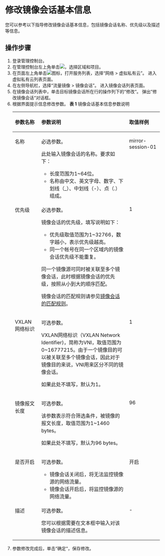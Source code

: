 # 修改镜像会话基本信息<a name="vpc_mirror_18"></a>
您可以参考以下指导修改镜像会话基本信息，包括镜像会话名称、优先级以及描述等信息。
## 操作步骤<a name="section6137291372"></a>
1.  登录管理控制台。
1.  在管理控制台左上角单击![](figures/icon-region-23.png)，选择区域和项目。
2.  在页面左上角单击![](figures/zh-cn_image_0000001675617165.png)图标，打开服务列表，选择“网络 \> 虚拟私有云”。
    进入虚拟私有云列表页面。
3.  在左侧导航栏，选择“流量镜像 \> 镜像会话”。
    进入镜像会话列表页面。
4.  在镜像会话列表中，单击目标镜像会话所在行的操作列下的“修改“。
    弹出“修改镜像会话“对话框。
5.  根据界面提示信息修改参数。
    **表 1**  镜像会话基本信息参数说明
    <a name="table7204821194013"></a>
    <table><thead align="left"><tr id="vpc_mirror_12_row52047210406"><th class="cellrowborder" valign="top" width="17.901790179017905%" id="mcps1.2.4.1.1"><p id="vpc_mirror_12_p4202192184016"><a name="vpc_mirror_12_p4202192184016"></a><a name="vpc_mirror_12_p4202192184016"></a>参数名称</p>
    </th>
    <th class="cellrowborder" valign="top" width="59.615961596159615%" id="mcps1.2.4.1.2"><p id="vpc_mirror_12_p11204621154020"><a name="vpc_mirror_12_p11204621154020"></a><a name="vpc_mirror_12_p11204621154020"></a>参数说明</p>
    </th>
    <th class="cellrowborder" valign="top" width="22.482248224822484%" id="mcps1.2.4.1.3"><p id="vpc_mirror_12_p92049216408"><a name="vpc_mirror_12_p92049216408"></a><a name="vpc_mirror_12_p92049216408"></a>取值样例</p>
    </th>
    </tr>
    </thead>
    <tbody><tr id="vpc_mirror_12_row155661555145112"><td class="cellrowborder" valign="top" width="17.901790179017905%" headers="mcps1.2.4.1.1 "><p id="vpc_mirror_12_p65701255175113"><a name="vpc_mirror_12_p65701255175113"></a><a name="vpc_mirror_12_p65701255175113"></a>名称</p>
    </td>
    <td class="cellrowborder" valign="top" width="59.615961596159615%" headers="mcps1.2.4.1.2 "><p id="vpc_mirror_12_p18653105983416"><a name="vpc_mirror_12_p18653105983416"></a><a name="vpc_mirror_12_p18653105983416"></a>必选参数。</p>
    <div class="p" id="vpc_mirror_12_p18290848124616"><a name="vpc_mirror_12_p18290848124616"></a><a name="vpc_mirror_12_p18290848124616"></a>此处输入镜像会话的名称。要求如下：<a name="vpc_mirror_12_ul19290124834615"></a><a name="vpc_mirror_12_ul19290124834615"></a><ul id="vpc_mirror_12_ul19290124834615"><li>长度范围为1~64位。</li><li>名称由中文、英文字母、数字、下划线（_）、中划线（-）、点（.）组成。</li></ul>
    </div>
    </td>
    <td class="cellrowborder" valign="top" width="22.482248224822484%" headers="mcps1.2.4.1.3 "><p id="vpc_mirror_12_p5570185535117"><a name="vpc_mirror_12_p5570185535117"></a><a name="vpc_mirror_12_p5570185535117"></a>mirror-session-01</p>
    </td>
    </tr>
    <tr id="vpc_mirror_12_row1464065711467"><td class="cellrowborder" valign="top" width="17.901790179017905%" headers="mcps1.2.4.1.1 "><p id="vpc_mirror_12_p93771750194816"><a name="vpc_mirror_12_p93771750194816"></a><a name="vpc_mirror_12_p93771750194816"></a>优先级</p>
    </td>
    <td class="cellrowborder" valign="top" width="59.615961596159615%" headers="mcps1.2.4.1.2 "><p id="vpc_mirror_12_p1992912916509"><a name="vpc_mirror_12_p1992912916509"></a><a name="vpc_mirror_12_p1992912916509"></a>必选参数。</p>
    <div class="p" id="vpc_mirror_12_p113772050104810"><a name="vpc_mirror_12_p113772050104810"></a><a name="vpc_mirror_12_p113772050104810"></a>镜像会话的优先级，填写说明如下：<a name="vpc_mirror_12_ul1237705064812"></a><a name="vpc_mirror_12_ul1237705064812"></a><ul id="vpc_mirror_12_ul1237705064812"><li>优先级取值范围为1~32766，数字越小，表示优先级越高。</li><li>同一个帐号在同一个区域内的镜像会话优先级不能重复。</li></ul>
    </div>
    <p id="vpc_mirror_12_p19719192625220"><a name="vpc_mirror_12_p19719192625220"></a><a name="vpc_mirror_12_p19719192625220"></a>同一个镜像源可同时被关联至多个镜像会话，此时根据镜像会话的优先级，按照从小到大的顺序匹配。</p>
    <p id="vpc_mirror_12_p7377450104812"><a name="vpc_mirror_12_p7377450104812"></a><a name="vpc_mirror_12_p7377450104812"></a>镜像会话的匹配规则请参见<a href="流量镜像简介.md#li167114161324">镜像会话的匹配规则</a>。</p>
    </td>
    <td class="cellrowborder" valign="top" width="22.482248224822484%" headers="mcps1.2.4.1.3 "><p id="vpc_mirror_12_p7377250124810"><a name="vpc_mirror_12_p7377250124810"></a><a name="vpc_mirror_12_p7377250124810"></a>1</p>
    </td>
    </tr>
    <tr id="vpc_mirror_12_row20743145416462"><td class="cellrowborder" valign="top" width="17.901790179017905%" headers="mcps1.2.4.1.1 "><p id="vpc_mirror_12_p20744954154617"><a name="vpc_mirror_12_p20744954154617"></a><a name="vpc_mirror_12_p20744954154617"></a>VXLAN网络标识</p>
    </td>
    <td class="cellrowborder" valign="top" width="59.615961596159615%" headers="mcps1.2.4.1.2 "><p id="vpc_mirror_12_p1511317512521"><a name="vpc_mirror_12_p1511317512521"></a><a name="vpc_mirror_12_p1511317512521"></a>可选参数。</p>
    <p id="vpc_mirror_12_p2674149175315"><a name="vpc_mirror_12_p2674149175315"></a><a name="vpc_mirror_12_p2674149175315"></a>VXLAN网络标识（VXLAN Network Identifier)，简称为VNI，取值范围为0~16777215。由于一个镜像目的可以被关联至多个镜像会话，因此对于镜像目的来说，VNI用来区分不同的镜像会话。</p>
    <p id="vpc_mirror_12_p1774411544468"><a name="vpc_mirror_12_p1774411544468"></a><a name="vpc_mirror_12_p1774411544468"></a>如果此处不填写，默认为1。</p>
    </td>
    <td class="cellrowborder" valign="top" width="22.482248224822484%" headers="mcps1.2.4.1.3 "><p id="vpc_mirror_12_p4744754154615"><a name="vpc_mirror_12_p4744754154615"></a><a name="vpc_mirror_12_p4744754154615"></a>1</p>
    </td>
    </tr>
    <tr id="vpc_mirror_12_row37448549464"><td class="cellrowborder" valign="top" width="17.901790179017905%" headers="mcps1.2.4.1.1 "><p id="vpc_mirror_12_p274413543462"><a name="vpc_mirror_12_p274413543462"></a><a name="vpc_mirror_12_p274413543462"></a>镜像报文长度</p>
    </td>
    <td class="cellrowborder" valign="top" width="59.615961596159615%" headers="mcps1.2.4.1.2 "><p id="vpc_mirror_12_p191310249545"><a name="vpc_mirror_12_p191310249545"></a><a name="vpc_mirror_12_p191310249545"></a>可选参数。</p>
    <p id="vpc_mirror_12_p1547219316549"><a name="vpc_mirror_12_p1547219316549"></a><a name="vpc_mirror_12_p1547219316549"></a>该参数表示符合筛选条件，被镜像的报文长度，取值范围为1~1460 bytes。</p>
    <p id="vpc_mirror_12_p1744854174613"><a name="vpc_mirror_12_p1744854174613"></a><a name="vpc_mirror_12_p1744854174613"></a>如果此处不填写，默认为96 bytes。</p>
    </td>
    <td class="cellrowborder" valign="top" width="22.482248224822484%" headers="mcps1.2.4.1.3 "><p id="vpc_mirror_12_p1674414547468"><a name="vpc_mirror_12_p1674414547468"></a><a name="vpc_mirror_12_p1674414547468"></a>96</p>
    </td>
    </tr>
    <tr id="vpc_mirror_12_row17656850174612"><td class="cellrowborder" valign="top" width="17.901790179017905%" headers="mcps1.2.4.1.1 "><p id="vpc_mirror_12_p11656950124620"><a name="vpc_mirror_12_p11656950124620"></a><a name="vpc_mirror_12_p11656950124620"></a>是否开启</p>
    </td>
    <td class="cellrowborder" valign="top" width="59.615961596159615%" headers="mcps1.2.4.1.2 "><p id="vpc_mirror_12_p91391839135415"><a name="vpc_mirror_12_p91391839135415"></a><a name="vpc_mirror_12_p91391839135415"></a>可选参数。</p>
    <a name="vpc_mirror_12_ul5651855195417"></a><a name="vpc_mirror_12_ul5651855195417"></a><ul id="vpc_mirror_12_ul5651855195417"><li>镜像会话关闭后，将无法监控镜像源的网络流量。</li><li>镜像会话开启后，将监控镜像源的网络流量。</li></ul>
    </td>
    <td class="cellrowborder" valign="top" width="22.482248224822484%" headers="mcps1.2.4.1.3 "><p id="vpc_mirror_12_p10656450124613"><a name="vpc_mirror_12_p10656450124613"></a><a name="vpc_mirror_12_p10656450124613"></a>开启</p>
    </td>
    </tr>
    <tr id="vpc_mirror_12_row14429124613579"><td class="cellrowborder" valign="top" width="17.901790179017905%" headers="mcps1.2.4.1.1 "><p id="vpc_mirror_12_p1331617105328"><a name="vpc_mirror_12_p1331617105328"></a><a name="vpc_mirror_12_p1331617105328"></a>描述</p>
    </td>
    <td class="cellrowborder" valign="top" width="59.615961596159615%" headers="mcps1.2.4.1.2 "><p id="vpc_mirror_12_p231681016328"><a name="vpc_mirror_12_p231681016328"></a><a name="vpc_mirror_12_p231681016328"></a>可选参数。</p>
    <p id="vpc_mirror_12_p158363033212"><a name="vpc_mirror_12_p158363033212"></a><a name="vpc_mirror_12_p158363033212"></a>您可以根据需要在文本框中输入对该镜像会话的描述信息。</p>
    </td>
    <td class="cellrowborder" valign="top" width="22.482248224822484%" headers="mcps1.2.4.1.3 "><p id="vpc_mirror_12_p10316171013220"><a name="vpc_mirror_12_p10316171013220"></a><a name="vpc_mirror_12_p10316171013220"></a>-</p>
    </td>
    </tr>
    </tbody>
    </table>
6.  参数修改完成后，单击“确定“，保存修改。
